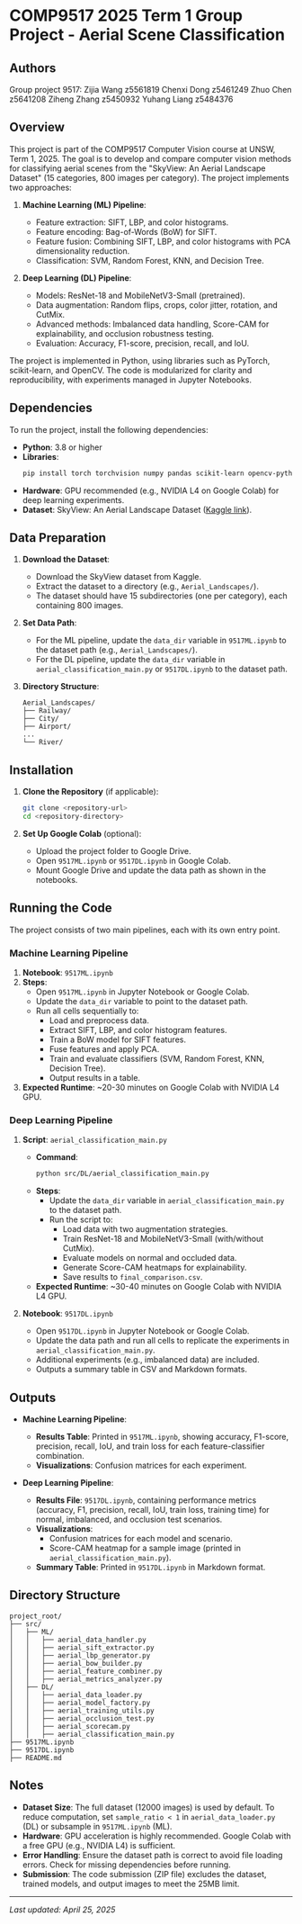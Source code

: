 # COMP9517 2025 Term 1 Group Project - Aerial Scene Classification

## Authors
Group project 9517: Zijia Wang z5561819 Chenxi Dong z5461249 Zhuo Chen z5641208 Ziheng Zhang z5450932
Yuhang Liang z5484376


## Overview
This project is part of the COMP9517 Computer Vision course at UNSW, Term 1, 2025. The goal is to develop and compare computer vision methods for classifying aerial scenes from the "SkyView: An Aerial Landscape Dataset" (15 categories, 800 images per category). The project implements two approaches:

1. **Machine Learning (ML) Pipeline**:
   - Feature extraction: SIFT, LBP, and color histograms.
   - Feature encoding: Bag-of-Words (BoW) for SIFT.
   - Feature fusion: Combining SIFT, LBP, and color histograms with PCA dimensionality reduction.
   - Classification: SVM, Random Forest, KNN, and Decision Tree.

2. **Deep Learning (DL) Pipeline**:
   - Models: ResNet-18 and MobileNetV3-Small (pretrained).
   - Data augmentation: Random flips, crops, color jitter, rotation, and CutMix.
   - Advanced methods: Imbalanced data handling, Score-CAM for explainability, and occlusion robustness testing.
   - Evaluation: Accuracy, F1-score, precision, recall, and IoU.

The project is implemented in Python, using libraries such as PyTorch, scikit-learn, and OpenCV. The code is modularized for clarity and reproducibility, with experiments managed in Jupyter Notebooks.

## Dependencies
To run the project, install the following dependencies:

- **Python**: 3.8 or higher
- **Libraries**:
  ```bash
  pip install torch torchvision numpy pandas scikit-learn opencv-python matplotlib seaborn tqdm pytorch-grad-cam
  ```
- **Hardware**: GPU recommended (e.g., NVIDIA L4 on Google Colab) for deep learning experiments.
- **Dataset**: SkyView: An Aerial Landscape Dataset ([Kaggle link](https://www.kaggle.com/datasets/ankit1743/skvview-an-aerial-landscape-dataset)).

## Data Preparation
1. **Download the Dataset**:
   - Download the SkyView dataset from Kaggle.
   - Extract the dataset to a directory (e.g., `Aerial_Landscapes/`).
   - The dataset should have 15 subdirectories (one per category), each containing 800 images.

2. **Set Data Path**:
   - For the ML pipeline, update the `data_dir` variable in `9517ML.ipynb` to the dataset path (e.g., `Aerial_Landscapes/`).
   - For the DL pipeline, update the `data_dir` variable in `aerial_classification_main.py` or `9517DL.ipynb` to the dataset path.

3. **Directory Structure**:
   ```
   Aerial_Landscapes/
   ├── Railway/
   ├── City/
   ├── Airport/
   ...
   └── River/
   ```

## Installation
1. **Clone the Repository** (if applicable):
   ```bash
   git clone <repository-url>
   cd <repository-directory>
   ```

2. **Set Up Google Colab** (optional):
   - Upload the project folder to Google Drive.
   - Open `9517ML.ipynb` or `9517DL.ipynb` in Google Colab.
   - Mount Google Drive and update the data path as shown in the notebooks.

## Running the Code
The project consists of two main pipelines, each with its own entry point.

### Machine Learning Pipeline
1. **Notebook**: `9517ML.ipynb`
2. **Steps**:
   - Open `9517ML.ipynb` in Jupyter Notebook or Google Colab.
   - Update the `data_dir` variable to point to the dataset path.
   - Run all cells sequentially to:
     - Load and preprocess data.
     - Extract SIFT, LBP, and color histogram features.
     - Train a BoW model for SIFT features.
     - Fuse features and apply PCA.
     - Train and evaluate classifiers (SVM, Random Forest, KNN, Decision Tree).
     - Output results in a table.
3. **Expected Runtime**: ~20-30 minutes on Google Colab with NVIDIA L4 GPU.


### Deep Learning Pipeline
1. **Script**: `aerial_classification_main.py`
   - **Command**:
     ```bash
     python src/DL/aerial_classification_main.py
     ```
   - **Steps**:
     - Update the `data_dir` variable in `aerial_classification_main.py` to the dataset path.
     - Run the script to:
       - Load data with two augmentation strategies.
       - Train ResNet-18 and MobileNetV3-Small (with/without CutMix).
       - Evaluate models on normal and occluded data.
       - Generate Score-CAM heatmaps for explainability.
       - Save results to `final_comparison.csv`.
   - **Expected Runtime**: ~30-40 minutes on Google Colab with NVIDIA L4 GPU.

2. **Notebook**: `9517DL.ipynb`
   - Open `9517DL.ipynb` in Jupyter Notebook or Google Colab.
   - Update the data path and run all cells to replicate the experiments in `aerial_classification_main.py`.
   - Additional experiments (e.g., imbalanced data) are included.
   - Outputs a summary table in CSV and Markdown formats.

## Outputs
- **Machine Learning Pipeline**:
  - **Results Table**: Printed in `9517ML.ipynb`, showing accuracy, F1-score, precision, recall, IoU, and train loss for each feature-classifier combination.
  - **Visualizations**: Confusion matrices for each experiment.

- **Deep Learning Pipeline**:
  - **Results File**: `9517DL.ipynb`, containing performance metrics (accuracy, F1, precision, recall, IoU, train loss, training time) for normal, imbalanced, and occlusion test scenarios.
  - **Visualizations**:
    - Confusion matrices for each model and scenario.
    - Score-CAM heatmap for a sample image (printed in `aerial_classification_main.py`).
  - **Summary Table**: Printed in `9517DL.ipynb` in Markdown format.

## Directory Structure
```
project_root/
├── src/
│   ├── ML/
│   │   ├── aerial_data_handler.py
│   │   ├── aerial_sift_extractor.py
│   │   ├── aerial_lbp_generator.py
│   │   ├── aerial_bow_builder.py
│   │   ├── aerial_feature_combiner.py
│   │   ├── aerial_metrics_analyzer.py
│   ├── DL/
│   │   ├── aerial_data_loader.py
│   │   ├── aerial_model_factory.py
│   │   ├── aerial_training_utils.py
│   │   ├── aerial_occlusion_test.py
│   │   ├── aerial_scorecam.py
│   │   ├── aerial_classification_main.py
├── 9517ML.ipynb
├── 9517DL.ipynb
├── README.md
```

## Notes
- **Dataset Size**: The full dataset (12000 images) is used by default. To reduce computation, set `sample_ratio < 1` in `aerial_data_loader.py` (DL) or subsample in `9517ML.ipynb` (ML).
- **Hardware**: GPU acceleration is highly recommended. Google Colab with a free GPU (e.g., NVIDIA L4) is sufficient.
- **Error Handling**: Ensure the dataset path is correct to avoid file loading errors. Check for missing dependencies before running.
- **Submission**: The code submission (ZIP file) excludes the dataset, trained models, and output images to meet the 25MB limit.
 

---
*Last updated: April 25, 2025*
